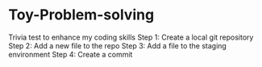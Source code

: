 # Toy-Problem-solving
Trivia test to enhance my coding skills
Step 1: Create a local git repository 
Step 2: Add a new file to the repo
Step 3: Add a file to the staging environment
Step 4: Create a commit
